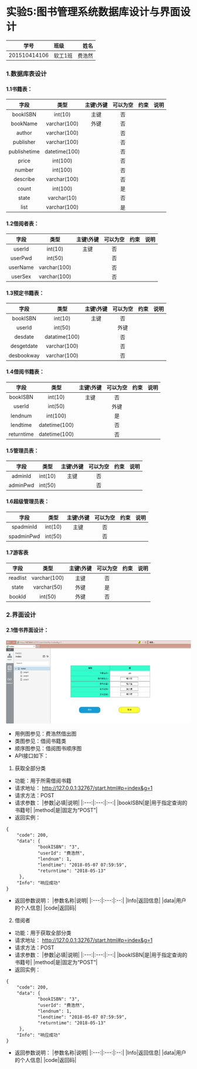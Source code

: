 # 实验5:图书管理系统数据库设计与界面设计

|    学号   |       班级       |      姓名     |
|:-------:|:------------- | ----------:|
|   201510414106  |     软工1班     |   费浩然   |

### 1.数据库表设计
#### 1.1书籍表：
|字段|类型|主键\外键|可以为空|约束|说明|
|:---:|:---:| :-----:|:-----:|:--:|:--: | 
|bookISBN|int(10)|主键|否|||
|bookName|varchar(100)|外键|否|||
|author|varchar(100)||否|||
|publisher|varchar(100)||否|||
|publishetime|datetime(100)||否|||
|price|int(100)||否|||
|number|int(100)||否|||
|describe|varchar(100)||否|||
|count|int(100)||是|||
|state|varchar(10)||否|||
|list|varchar(100)||是|||

#### 1.2借阅者表：
|字段|类型|主键\外键|可以为空|约束|说明|
|:---:|:---:| :-----:|:-----:|:--:|:--: | 
|userId|int(10)|主键|否|||
|userPwd|int(50)||否|||
|userName|varchar(100)||否|||
|userSex|varchar(100)||否|||
#### 1.3预定书籍表：
|字段|类型|主键\外键|可以为空|约束|说明|
|:---:|:---:| :-----:|:-----:|:--:|:--: | 
|bookISBN|int(10)|主键|否|||
|userId|int(50)||外键|||
|desdate|datatime(100)||否|||
|desgetdate|varchar(100)||否|||
|desbookway|varchar(100)||否|||
#### 1.4借阅书籍表：
|字段|类型|主键\外键|可以为空|约束|说明|
|:---:|:---:| :-----:|:-----:|:--:|:--: | 
|bookISBN|int(10)|主键|否|||
|userId|int(50)||外键|||
|lendnum|int(100)||是|||
|lendtime|datetime(100)||否|||
|returntime|datetime(100)||否|||

#### 1.5管理员表：
|字段|类型|主键\外键|可以为空|约束|说明|
|:---:|:---:| :-----:|:-----:|:--:|:--: | 
|adminId|int(10)|主键|否|||
|adminPwd|int(50)||否|||
#### 1.6超级管理员表：
|字段|类型|主键\外键|可以为空|约束|说明|
|:---:|:---:| :-----:|:-----:|:--:|:--: | 
|spadminId|int(10)|主键|否|||
|spadminPwd|int(50)||否|||
#### 1.7游客表
|字段|类型|主键\外键|可以为空|约束|说明|
|:---:|:---:| :-----:|:-----:|:--:|:--: | 
|readlist|varchar(100)|主键|否|||
|state|varchar(50)|外键|是|||
|bookId|int(50)|外键|否|||

### 2.界面设计
#### 2.1借书界面设计：
![](./mydesign.png '描述')

* 用例图参见：费浩然借出图
* 类图参见：借阅书籍类
* 顺序图参见：借阅图书顺序图
* API接口如下：

1. 获取全部分类
* 功能：用于所需借阅书籍
* 请求地址： http://127.0.0.1:32767/start.html#p=index&g=1
* 请求方法：POST
* 请求参数：
|参数|必填|说明|
|:---:|:---:|:--:|
|bookISBN|是|用于指定查询的书籍号|
|method|是|固定为“POST”|
* 返回实例：
````
{
    "code": 200,
    "data": {
            "bookISBN": "3",
            "userId": "费浩然",
            "lendnum": 1,
            "lendtime": "2018-05-07 07:59:59",
            "returntime": "2018-05-13"
     },
    "Info": "响应成功"
}
````
* 返回参数说明：
|参数名称|说明|
|:---:|:---:|:--:|
|Info|返回信息|
|data|用户的个人信息|
|code|返回码|
2. 借阅者
* 功能：用于获取全部分类
* 请求地址： http://127.0.0.1:32767/start.html#p=index&g=1
* 请求方法：POST
* 请求参数：
|参数|必填|说明|
|:---:|:---:|:--:|
|bookISBN|是|用于指定查询的书籍号|
|method|是|固定为“POST”|
* 返回实例：
````
{
    "code": 200,
    "data": {
            "bookISBN": "3",
            "userId": "费浩然",
            "lendnum": 1,
            "lendtime": "2018-05-07 07:59:59",
            "returntime": "2018-05-13"
     },
    "Info": "响应成功"
}
````
* 返回参数说明：
|参数名称|说明|
|:---:|:---:|:--:|
|Info|返回信息|
|data|用户的个人信息|
|code|返回码|
